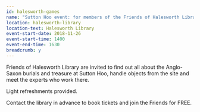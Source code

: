 ```yaml
---
id: halesworth-games
name: "Sutton Hoo event: for members of the Friends of Halesworth Library"
location: halesworth-library
location-text: Halesworth Library
event-start-date: 2018-11-26
event-start-time: 1400
event-end-time: 1630
breadcrumb: y
---
```


Friends of Halesworth Library are invited to find out all about the Anglo-Saxon burials and treasure at Sutton Hoo, handle objects from the site and meet the experts who work there.

Light refreshments provided.

Contact the library in advance to book tickets and join the Friends for FREE.
